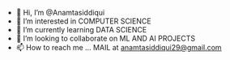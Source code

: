 - 👋 Hi, I’m @Anamtasiddiqui
- 👀 I’m interested in COMPUTER SCIENCE
- 🌱 I’m currently learning DATA SCIENCE
- 💞️ I’m looking to collaborate on ML AND AI PROJECTS 
- 📫 How to reach me ... MAIL at anamtasiddiqui29@gmail.com

<!---
Anamtasiddiqui/Anamtasiddiqui is a ✨ special ✨ repository because its `README.md` (this file) appears on your GitHub profile.
You can click the Preview link to take a look at your changes.
--->
